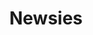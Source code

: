 ---
layout: productions
title: Newsies
year: 2019
image: 
image_credit: 
image_alt:
image_caption:
category: 
Theatre: FSCJ Summer Musical Theatre Experience
cast:
crew:
  Director: Michael Lipp
external_links:
---